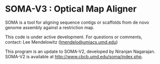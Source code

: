 SOMA-V3 : Optical Map Aligner
=============================

SOMA is a tool for aligning sequence contigs or scaffolds from de novo genome assembly against
a restriction map. 

This code is under active development. For questions or comments, contact:
Lee Mendelowitz (lmendelo@umiacs.umd.edu)

This program is an update to SOMA-V2, developed by Niranjan Nagarajan. SOMA-V2 is available at http://www.cbcb.umd.edu/soma/index.php.

